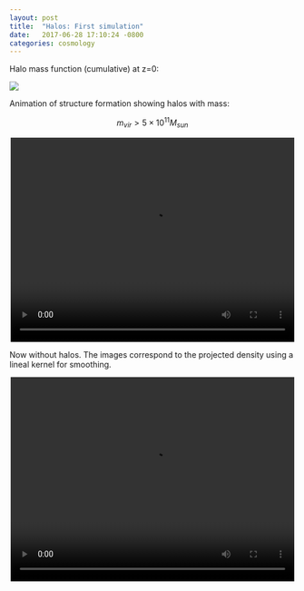 ```yaml
---
layout: post
title:  "Halos: First simulation"
date:   2017-06-28 17:10:24 -0800
categories: cosmology
---
```


Halo mass function (cumulative) at z=0:

<img src="{{ site.url }}assets/images/massFunc_z_0.png">

Animation of structure formation showing halos with mass:

$$ m_{vir} > 5 \times 10^{11} M_{sun} $$

<div style="text-align: center">
<video src="{{ site.url }}assets/videos/cosmo_anim_halos.mp4" width="500" height="360" controls preload> </video>
</div>

Now without halos. The images correspond to the projected density using a lineal kernel for smoothing.

<div style="text-align: center">
<video src="{{ site.url }}assets/videos/cosmo_anim.mp4" width="500" height="360" controls preload> </video>
</div>
